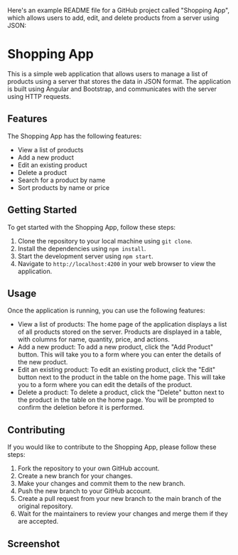 Here's an example README file for a GitHub project called "Shopping App", which allows users to add, edit, and delete products from a server using JSON:

# Shopping App

This is a simple web application that allows users to manage a list of products using a server that stores the data in JSON format. The application is built using Angular and Bootstrap, and communicates with the server using HTTP requests.

## Features

The Shopping App has the following features:

- View a list of products
- Add a new product
- Edit an existing product
- Delete a product
- Search for a product by name
- Sort products by name or price

## Getting Started

To get started with the Shopping App, follow these steps:

1. Clone the repository to your local machine using `git clone`.
2. Install the dependencies using `npm install`.
3. Start the development server using `npm start`.
4. Navigate to `http://localhost:4200` in your web browser to view the application.

## Usage

Once the application is running, you can use the following features:

- View a list of products: The home page of the application displays a list of all products stored on the server. Products are displayed in a table, with columns for name, quantity, price, and actions.
- Add a new product: To add a new product, click the "Add Product" button. This will take you to a form where you can enter the details of the new product.
- Edit an existing product: To edit an existing product, click the "Edit" button next to the product in the table on the home page. This will take you to a form where you can edit the details of the product.
- Delete a product: To delete a product, click the "Delete" button next to the product in the table on the home page. You will be prompted to confirm the deletion before it is performed.

## Contributing

If you would like to contribute to the Shopping App, please follow these steps:

1. Fork the repository to your own GitHub account.
2. Create a new branch for your changes.
3. Make your changes and commit them to the new branch.
4. Push the new branch to your GitHub account.
5. Create a pull request from your new branch to the main branch of the original repository.
6. Wait for the maintainers to review your changes and merge them if they are accepted.

## Screenshot
